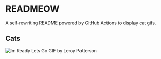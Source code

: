 # READMEOW

A self-rewriting README powered by GitHub Actions to display cat gifs.

## Cats

![Im Ready Lets Go GIF by Leroy Patterson](https://media1.giphy.com/media/CjmvTCZf2U3p09Cn0h/200.gif?cid=9acd02da00c79k61hmce7coeqjr3zsrk4vef68kzm0v48boq&ep=v1_gifs_search&rid=200.gif&ct=g)
